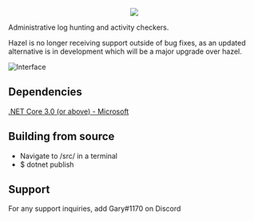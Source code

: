 <p align="center">
  <img src="https://i.imgur.com/1BRB4cF.png"/>
</p>

Administrative log hunting and activity checkers.

Hazel is no longer receiving support outside of bug fixes, as an updated alternative is in development which will be a major upgrade over hazel.

![Interface](https://i.imgur.com/sfTzpH6.png)

## Dependencies
[.NET Core 3.0 (or above) - Microsoft](https://dotnet.microsoft.com/download/dotnet-framework)

## Building from source
- Navigate to /src/ in a terminal
- $ dotnet publish

## Support
For any support inquiries, add Gary#1170 on Discord
